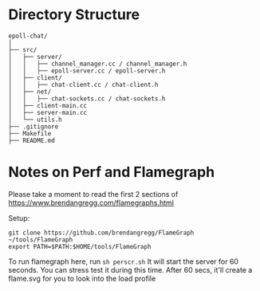 # **Directory Structure**
```
epoll-chat/
│
├── src/
│   ├── server/
│   │   ├── channel_manager.cc / channel_manager.h
│   │   ├── epoll-server.cc / epoll-server.h
│   ├── client/
│   │   ├── chat-client.cc / chat-client.h
│   ├── net/
│   │   ├── chat-sockets.cc / chat-sockets.h
│   ├── client-main.cc
│   ├── server-main.cc
│   └── utils.h
├── .gitignore
├── Makefile
├── README.md

```

# Notes on Perf and Flamegraph
Please take a moment to read the first 2 sections of https://www.brendangregg.com/flamegraphs.html

Setup:
```
git clone https://github.com/brendangregg/FlameGraph ~/tools/FlameGraph
export PATH=$PATH:$HOME/tools/FlameGraph
```

To run flamegraph here, run `sh perscr.sh`
It will start the server for 60 seconds. You can stress test it during this time.
After 60 secs, it'll create a flame.svg for you to look into the load profile

